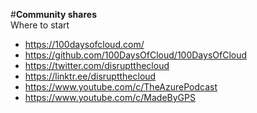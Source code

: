 #**Community shares**<br>
Where to start<br>
* https://100daysofcloud.com/
* https://github.com/100DaysOfCloud/100DaysOfCloud
* https://twitter.com/disruptthecloud
* https://linktr.ee/disruptthecloud
* https://www.youtube.com/c/TheAzurePodcast
* https://www.youtube.com/c/MadeByGPS
